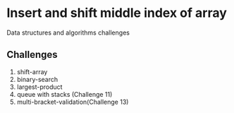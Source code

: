 # Insert and shift middle index of array
Data structures and algorithms challenges

## Challenges
1. shift-array
2. binary-search
3. largest-product
4. queue with stacks (Challenge 11)
5. multi-bracket-validation(Challenge 13)

